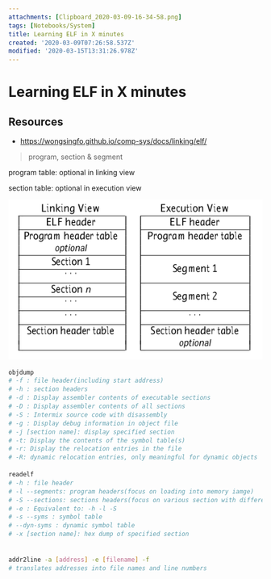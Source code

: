 ```yaml
---
attachments: [Clipboard_2020-03-09-16-34-58.png]
tags: [Notebooks/System]
title: Learning ELF in X minutes
created: '2020-03-09T07:26:58.537Z'
modified: '2020-03-15T13:31:26.978Z'
---
```


# Learning ELF in X minutes

## Resources

- https://wongsingfo.github.io/comp-sys/docs/linking/elf/

> program, section & segment

program table: optional in linking view

section table: optional in execution view

 <img src="./Learning ELF in X minutes.assets/417313-20181012154909093-954664315.png" alt="img" /> 

```bash
objdump 
# -f : file header(including start address)
# -h : section headers
# -d : Display assembler contents of executable sections
# -D : Display assembler contents of all sections
# -S : Intermix source code with disassembly
# -g : Display debug information in object file
# -j [section name]: display specified section
# -t: Display the contents of the symbol table(s)
# -r: Display the relocation entries in the file
# -R: dynamic relocation entries, only meaningful for dynamic objects

readelf
# -h : file header
# -l --segments: program headers(focus on loading into memory iamge)
# -S --sections: sections headers(focus on various section with different functions)
# -e : Equivalent to: -h -l -S
# -s --syms : symbol table
# --dyn-syms : dynamic symbol table
# -x [section name]: hex dump of specified section


addr2line -a [address] -e [filename] -f
# translates addresses into file names and line numbers
```
